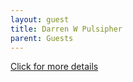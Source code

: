 ```yaml
---
layout: guest
title: Darren W Pulsipher
parent: Guests
---
```



<div class="badge-base LI-profile-badge" data-locale="en_US" data-size="medium" data-theme="light" 
data-type="VERTICAL" data-vanity="darrenpulsipher" data-version="v1"><a class="badge-base__link 
LI-simple-link" href="https://www.linkedin.com/in/darrenpulsipher?trk=profile-badge">Click for more details</a></div>


